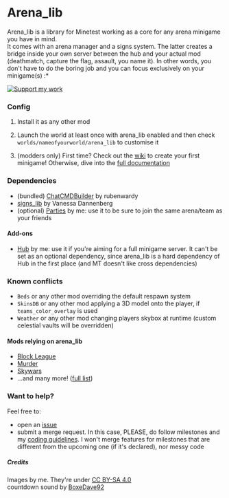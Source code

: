 # Arena_lib

Arena_lib is a library for Minetest working as a core for any arena minigame you have in mind.  
It comes with an arena manager and a signs system. The latter creates a bridge inside your own server between the hub and your actual mod (deathmatch, capture the flag, assault, you name it). In other words, you don't have to do the boring job and you can focus exclusively on your minigame(s) :*

<a href="https://liberapay.com/Zughy/"><img src="https://i.imgur.com/4B2PxjP.png" alt="Support my work"/></a>  

### Config

1) Install it as any other mod

2) Launch the world at least once with arena_lib enabled and then check `worlds/nameofyourworld/arena_lib` to customise it

3) (modders only) First time? Check out the [wiki](https://gitlab.com/zughy-friends-minetest/arena_lib/-/wikis/Your-first-minigame) to create your first minigame! Otherwise, dive into the [full documentation](DOCS.md)

### Dependencies
* (bundled) [ChatCMDBuilder](https://github.com/rubenwardy/ChatCmdBuilder/) by rubenwardy
* [signs_lib](https://content.minetest.net/packages/VanessaE/signs_lib/) by Vanessa Dannenberg  
* (optional) [Parties](https://gitlab.com/zughy-friends-minetest/parties) by me: use it to be sure to join the same arena/team as your friends

#### Add-ons
* [Hub](https://gitlab.com/zughy-friends-minetest/hub) by me: use it if you're aiming for a full minigame server. It can't be set as an optional dependency, since arena_lib is a hard dependency of Hub in the first place (and MT doesn't like cross dependencies) 

### Known conflicts
* `Beds` or any other mod overriding the default respawn system
* `SkinsDB` or any other mod applying a 3D model onto the player, if `teams_color_overlay` is used
* `Weather` or any other mod changing players skybox at runtime (custom celestial vaults will be overridden)

#### Mods relying on arena_lib
* [Block League](https://gitlab.com/zughy-friends-minetest/block_league)
* [Murder](https://gitlab.com/giov4/minetest-murder-mod)
* [Skywars](https://gitlab.com/zughy-friends-minetest/skywars)
* ...and many more! ([full list](https://content.minetest.net/metapackages/arena_lib/))

### Want to help?
Feel free to:
* open an [issue](https://gitlab.com/zughy-friends-minetest/arena_lib/-/issues)
* submit a merge request. In this case, PLEASE, do follow milestones and my [coding guidelines](https://cryptpad.fr/pad/#/2/pad/view/-l75iHl3x54py20u2Y5OSAX4iruQBdeQXcO7PGTtGew/embed/). I won't merge features for milestones that are different from the upcoming one (if it's declared), nor messy code

##### Credits
Images by me. They're under [CC BY-SA 4.0](https://creativecommons.org/licenses/by-sa/4.0/)  
countdown sound by [BoxeDave92](https://freesound.org/people/BoxerDave92/sounds/338868/)
